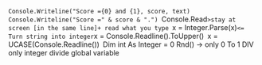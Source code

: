  `Console.Writeline("Score ={0} and {1}, score, text)`
`Console.Writeline("Score =" & score & ".")
`Console.Read` >stay at screen [in the same line]+ read what you type 
`x = Integer.Parse(x)` <= Turn string into integer
`x = Console.Readline().ToUpper()`
`x = UCASE(Console.Readline())`
`Dim int As Integer = 0
Rnd() -> only 0 To 1
DIV only integer divide
global variable